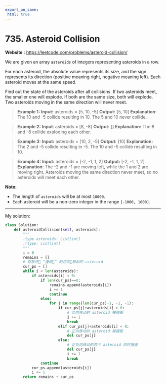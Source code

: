 ```yaml
---
export_on_save:
 html: true
---
```


# 735. Asteroid Collision

**Website** : https://leetcode.com/problems/asteroid-collision/

We are given an array `asteroids` of integers representing asteroids in a row.

For each asteroid, the absolute value represents its size, and the sign represents its direction (positive meaning right, negative meaning left). Each asteroid moves at the same speed.

Find out the state of the asteroids after all collisions. If two asteroids meet, the smaller one will explode. If both are the same size, both will explode. Two asteroids moving in the same direction will never meet.

>**Example 1:**
**Input:**
asteroids = [5, 10, -5]
**Output:** [5, 10]
**Explanation:**
The 10 and -5 collide resulting in 10.  The 5 and 10 never collide.


>**Example 2:**
**Input**:
asteroids = [8, -8]
**Output:** []
**Explanation:**
The 8 and -8 collide exploding each other.

>**Example 3:**
**Input:**
asteroids = [10, 2, -5]
**Output:** [10]
**Explanation:**
The 2 and -5 collide resulting in -5.  The 10 and -5 collide
 resulting in 10.

> **Example 4:**
**Input:**
asteroids = [-2, -1, 1, 2]
**Output:** [-2, -1, 1, 2]
**Explanation:**
The -2 and -1 are moving left, while the 1 and 2 are moving right.
Asteroids moving the same direction never meet, so no asteroids will meet each other.

**Note:**

- The length of `asteroids` will be at most `10000`.
- Each asteroid will be a non-zero integer in the range `[-1000, 1000]`.

---

My solution:

```python {.line-numbers}
class Solution:
    def asteroidCollision(self, asteroids):
        """
        :type asteroids: List[int]
        :rtype: List[int]
        """
        i = 0
        remains = []
        # 存放待 “撞击” 的正向移动的 asteroid
        cur_ps = []
        while i < len(asteroids):
            if asteroids[i] < 0:
                if len(cur_ps)==0:
                    remains.append(asteroids[i])
                    i += 1
                    continue
                else:
                    for j in range(len(cur_ps)-1, -1, -1):
                        if cur_ps[j]+asteroids[i] > 0:
                            # 负向移动的 asteroid 被撞毁
                            i += 1
                            break
                        elif cur_ps[j]+asteroids[i] < 0:
                            # 正向移动的 asteroid 被撞毁
                            del cur_ps[j]
                        else:
                            # 正负向移动的两个 asteroid 同时撞毁
                            del cur_ps[j]
                            i += 1
                            break
                continue
            cur_ps.append(asteroids[i])
            i += 1
        return remains + cur_ps
```
